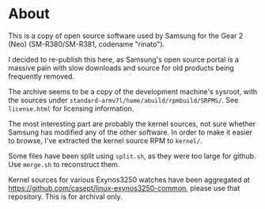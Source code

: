 # About

This is a copy of open source software used by Samsung for the Gear 2 (Neo) (SM-R380/SM-R381, codename "rinato").

I decided to re-publish this here, as Samsung's open source portal is a massive pain with slow downloads and source for old products being frequently removed.

The archive seems to be a copy of the development machine's sysroot, with the sources under `standard-armv7l/home/abuild/rpmbuild/SRPMS/`. See `license.html`
for licensing information.

The most interesting part are probably the kernel sources, not sure whether Samsung has modified any of the other software.
In order to make it easier to browse, I've extracted the kernel source RPM to `kernel/`.

Some files have been split using `split.sh`, as they were too large for github. Use `merge.sh` to reconstruct them.

Kernel sources for various Exynos3250 watches have been aggregated at https://github.com/casept/linux-exynos3250-common, please use that repository. This is for archival only.
